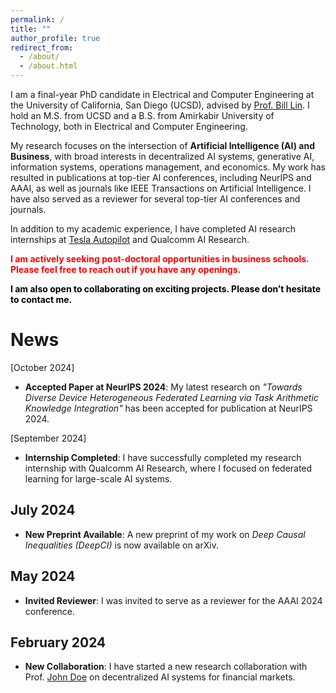 ```yaml
---
permalink: /
title: ""
author_profile: true
redirect_from: 
  - /about/
  - /about.html
---
```


I am a final-year PhD candidate in Electrical and Computer Engineering at the University of California, San Diego (UCSD), advised by [Prof. Bill Lin](http://cwcserv.ucsd.edu/~billlin/). I hold an M.S. from UCSD and a B.S. from Amirkabir University of Technology, both in Electrical and Computer Engineering.

My research focuses on the intersection of **Artificial Intelligence (AI) and Business**, with broad interests in decentralized AI systems, generative AI, information systems, operations management, and economics. My work has resulted in publications at top-tier AI conferences, including NeurIPS and AAAI, as well as journals like IEEE Transactions on Artificial Intelligence. I have also served as a reviewer for several top-tier AI conferences and journals.

In addition to my academic experience, I have completed AI research internships at [Tesla Autopilot](https://www.tesla.com/autopilot) and Qualcomm AI Research.

<span style="color: red;">**I am actively seeking post-doctoral opportunities in business schools. Please feel free to reach out if you have any openings.**</span>

<span style="color: black;">**I am also open to collaborating on exciting projects. Please don’t hesitate to contact me.**</span>

# News

[October 2024]

- **Accepted Paper at NeurIPS 2024**: My latest research on *"Towards Diverse Device Heterogeneous Federated Learning via Task Arithmetic Knowledge Integration"* has been accepted for publication at NeurIPS 2024.

[September 2024]

- **Internship Completed**: I have successfully completed my research internship with Qualcomm AI Research, where I focused on federated learning for large-scale AI systems.
  
## July 2024
- **New Preprint Available**: A new preprint of my work on *Deep Causal Inequalities (DeepCI)* is now available on arXiv.
  
## May 2024
- **Invited Reviewer**: I was invited to serve as a reviewer for the AAAI 2024 conference.
  
## February 2024
- **New Collaboration**: I have started a new research collaboration with Prof. [John Doe](http://example.com) on decentralized AI systems for financial markets.
